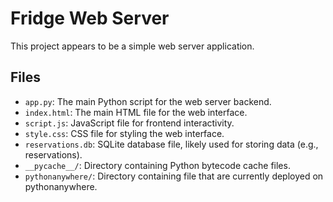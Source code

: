 # Fridge Web Server

This project appears to be a simple web server application.

## Files

- `app.py`: The main Python script for the web server backend.
- `index.html`: The main HTML file for the web interface.
- `script.js`: JavaScript file for frontend interactivity.
- `style.css`: CSS file for styling the web interface.
- `reservations.db`: SQLite database file, likely used for storing data (e.g., reservations).
- `__pycache__/`: Directory containing Python bytecode cache files.
- `pythonanywhere/`: Directory containing file that are currently deployed on pythonanywhere.